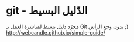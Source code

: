 # git - الدّليل البسيط

مجرّد دليل بسيط لمباشرة العمل بـ Git بدون وجع الرأس ;)
http://webcandle.github.io/simple-guide/




 
